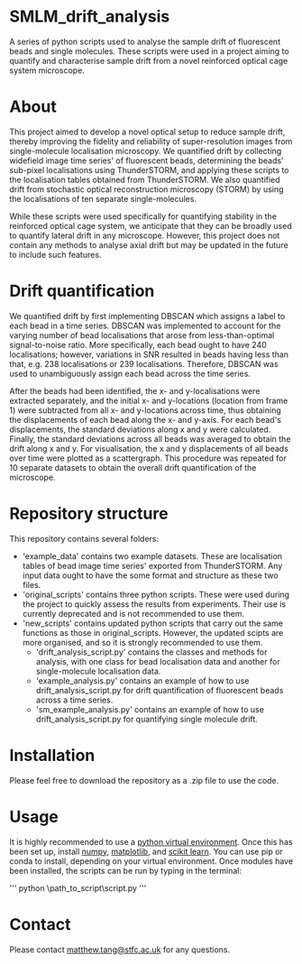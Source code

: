 # SMLM_drift_analysis
A series of python scripts used to analyse the sample drift of fluorescent beads and single molecules. These scripts were used in a project aiming to quantify and characterise sample drift from a novel reinforced optical cage system microscope. 

# About 
This project aimed to develop a novel optical setup to reduce sample drift, thereby improving the fidelity and reliability of super-resolution images from single-molecule localisation microscopy. We quantified drift by collecting widefield image time series' of fluorescent beads, determining the beads' sub-pixel localisations using ThunderSTORM, and applying these scripts to the localisation tables obtained from ThunderSTORM. We also quantified drift from stochastic optical reconstruction microscopy (STORM) by using the localisations of ten separate single-molecules.

While these scripts were used specifically for quantifying stability in the reinforced optical cage system, we anticipate that they can be broadly used to quantify lateral drift in any microscope. However, this project does not contain any methods to analyse axial drift but may be updated in the future to include such features.

# Drift quantification
We quantified drift by first implementing DBSCAN which assigns a label to each bead in a time series. DBSCAN was implemented to account for the varying number of bead localisations that arose from less-than-optimal signal-to-noise ratio. More specifically, each bead ought to have 240 localisations; however, variations in SNR resulted in beads having less than that, e.g. 238 localisations or 239 localisations. Therefore, DBSCAN was used to unambiguously assign each bead across the time series.

After the beads had been identified, the x- and y-localisations were extracted separately, and the initial x- and y-locations (location from frame 1) were subtracted from all x- and y-locations across time, thus obtaining the displacements of each bead along the x- and y-axis. For each bead's displacements, the standard deviations along x and y were calculated. Finally, the standard deviations across all beads was averaged to obtain the drift along x and y. For visualisation, the x and y displacements of all beads over time were plotted as a scattergraph. This procedure was repeated for 10 separate datasets to obtain the overall drift quantification of the microscope. 

# Repository structure
This repository contains several folders:
- 'example_data' contains two example datasets. These are localisation tables of bead image time series' exported from ThunderSTORM. Any input data ought to have the some format and structure as these two files.
- 'original_scripts' contains three python scripts. These were used during the project to quickly assess the results from experiments. Their use is currently deprecated and is not recommended to use them.
- 'new_scripts' contains updated python scripts that carry out the same functions as those in original_scripts. However, the updated scipts are more organised, and so it is strongly recommended to use them.
  - 'drift_analysis_script.py' contains the classes and methods for analysis, with one class for bead localisation data and another for single-molecule localisation data.
  - 'example_analysis.py' contains an example of how to use drift_analysis_script.py for drift quantification of fluorescent beads across a time series.
  - 'sm_example_analysis.py' contains an example of how to use drift_analysis_script.py for quantifying single molecule drift.

# Installation
Please feel free to download the repository as a .zip file to use the code.

# Usage
It is highly recommended to use a [python virtual environment](https://www.freecodecamp.org/news/how-to-setup-virtual-environments-in-python/). Once this has been set up, install [numpy](https://numpy.org/install/), [matplotlib](https://matplotlib.org/stable/users/installing/index.html), and [scikit learn](https://scikit-learn.org/stable/install.html). You can use pip or conda to install, depending on your virtual environment. Once modules have been installed, the scripts can be run by typing in the terminal:

'''
python \path_to_script\script.py
'''

# Contact
Please contact matthew.tang@stfc.ac.uk for any questions.
